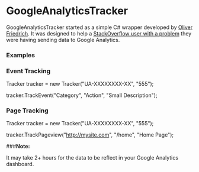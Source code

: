 # GoogleAnalyticsTracker

GoogleAnalyticsTracker started as a simple C# wrapper developed by [Oliver Friedrich](https://gist.github.com/0liver/11229128). It was designed to help a [StackOverflow user with a problem](http://stackoverflow.com/a/23253778/1110819) they were having sending data to Google Analytics.

### Examples

### **Event Tracking**
Tracker tracker = new Tracker("UA-XXXXXXXX-XX", "555");

tracker.TrackEvent("Category", "Action", "Small Description");

### **Page Tracking**

Tracker tracker = new Tracker("UA-XXXXXXXX-XX", "555");

tracker.TrackPageview("http://mysite.com", "/home", "Home Page");


###**Note:**

It may take 2+ hours for the data to be reflect in your Google Analytics dashboard.
